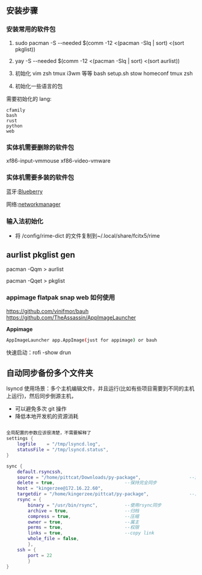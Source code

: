 ## 安装步骤

### 安装常用的软件包

1. sudo pacman -S --needed $(comm -12 <(pacman -Slq | sort) <(sort pkglist))
2. yay -S --needed $(comm -12 <(pacman -Slq | sort) <(sort aurlist))
3. 初始化 vim zsh tmux i3wm 等等
   bash setup.sh
   stow homeconf tmux zsh

4. 初始化一些语言的包

需要初始化的 lang:

```
cfamily
bash
rust
python
web
```

### 实体机需要删除的软件包

xf86-input-vmmouse
xf86-video-vmware

### 实体机需要多装的软件包

蓝牙:[Blueberry](https://wiki.archlinux.org/index.php/Bluetooth)

网络:[networkmanager](https://wiki.archlinux.org/index.php/NetworkManager#Installation)

### 输入法初始化

- 将 /config/rime-dict 的文件复制到~/.local/share/fcitx5/rime

## aurlist pkglist gen

pacman -Qqm > aurlist

pacman -Qqet > pkglist

### appimage flatpak snap web 如何使用
https://github.com/vinifmor/bauh
https://github.com/TheAssassin/AppImageLauncher


**Appimage**
```bash
AppImageLauncher app.AppImage(just for appimage) or bauh
```
快速启动：rofi -show drun

## 自动同步备份多个文件夹

lsyncd 使用场景：多个主机编辑文件，并且运行(比如有些项目需要到不同的主机上运行)，然后同步倒源主机，

- 可以避免多次 git 操作
- 降低本地开发机的资源消耗

```lua

全局配置的参数应该很清楚，不需要解释了
settings {
    logfile    = "/tmp/lsyncd.log",
    statusFile = "/tmp/lsyncd.status",
}

sync {
    default.rsyncssh,
    source = "/home/pittcat/Downloads/py-package",                  --源目录
    delete = true,                          --保持完全同步
    host = "kingerzee@172.16.22.60",
    targetdir = "/home/kingerzee/pittcat/py-package",               --目标目录
    rsync = {
        binary = "/usr/bin/rsync",          --使用rsync同步
        archive = true,                     --归档
        compress = true,                    --压缩
        owner = true,                       --属主
        perms = true,                       --权限
        links = true,                       --copy link
        whole_file = false,
        },
    ssh = {
        port = 22
        }
}

```
